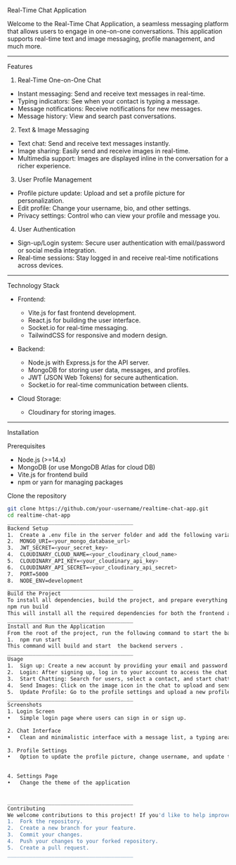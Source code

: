  Real-Time Chat Application

Welcome to the Real-Time Chat Application, a seamless messaging platform that allows users to engage in one-on-one conversations. This application supports real-time text and image messaging, profile management, and much more.

________________________________________

 Features

 1. Real-Time One-on-One Chat
   - Instant messaging: Send and receive text messages in real-time.
   - Typing indicators: See when your contact is typing a message.
   - Message notifications: Receive notifications for new messages.
   - Message history: View and search past conversations.

 2. Text & Image Messaging
   - Text chat: Send and receive text messages instantly.
   - Image sharing: Easily send and receive images in real-time.
   - Multimedia support: Images are displayed inline in the conversation for a richer experience.

 3. User Profile Management
   - Profile picture update: Upload and set a profile picture for personalization.
   - Edit profile: Change your username, bio, and other settings.
   - Privacy settings: Control who can view your profile and message you.

 4. User Authentication
   - Sign-up/Login system: Secure user authentication with email/password or social media integration.
   - Real-time sessions: Stay logged in and receive real-time notifications across devices.

________________________________________

 Technology Stack

- Frontend:
  - Vite.js for fast frontend development.
  - React.js for building the user interface.
  - Socket.io for real-time messaging.
  - TailwindCSS for responsive and modern design.

- Backend:
  - Node.js with Express.js for the API server.
  - MongoDB for storing user data, messages, and profiles.
  - JWT (JSON Web Tokens) for secure authentication.
  - Socket.io for real-time communication between clients.

- Cloud Storage:
  - Cloudinary for storing images.

________________________________________

 Installation

 Prerequisites

- Node.js (>=14.x)
- MongoDB (or use MongoDB Atlas for cloud DB)
- Vite.js for frontend build
- npm or yarn for managing packages

 Clone the repository

```bash
git clone https://github.com/your-username/realtime-chat-app.git
cd realtime-chat-app
________________________________________
Backend Setup
1.	Create a .env file in the server folder and add the following variables: 
2.	MONGO_URI=<your_mongo_database_url>
3.	JWT_SECRET=<your_secret_key>
4.	CLOUDINARY_CLOUD_NAME=<your_cloudinary_cloud_name>
5.	CLOUDINARY_API_KEY=<your_cloudinary_api_key>
6.	CLOUDINARY_API_SECRET=<your_cloudinary_api_secret>
7.	PORT=5000
8.	NODE_ENV=development
________________________________________
Build the Project
To install all dependencies, build the project, and prepare everything for development or production, simply run:
npm run build
This will install all the required dependencies for both the frontend and backend, build the project, and set everything up and start frontend.
________________________________________
Install and Run the Application
From the root of the project, run the following command to start the backend:
1.	npm run start
This command will build and start  the backend servers .
________________________________________
Usage
1.	Sign up: Create a new account by providing your email and password.
2.	Login: After signing up, log in to your account to access the chat features.
3.	Start Chatting: Search for users, select a contact, and start chatting!
4.	Send Images: Click on the image icon in the chat to upload and send images (using Cloudinary).
5.	Update Profile: Go to the profile settings and upload a new profile picture or update your personal details.
________________________________________
Screenshots
1. Login Screen
•	Simple login page where users can sign in or sign up.

2. Chat Interface
•	Clean and minimalistic interface with a message list, a typing area, and an option to send images.
 
3. Profile Settings
•	Option to update the profile picture, change username, and update the status.
 

4. Settings Page
•	Change the theme of the application
 

________________________________________
Contributing
We welcome contributions to this project! If you'd like to help improve the Real-Time Chat Application, please follow these steps:
1.	Fork the repository.
2.	Create a new branch for your feature.
3.	Commit your changes.
4.	Push your changes to your forked repository.
5.	Create a pull request.
________________________________________

